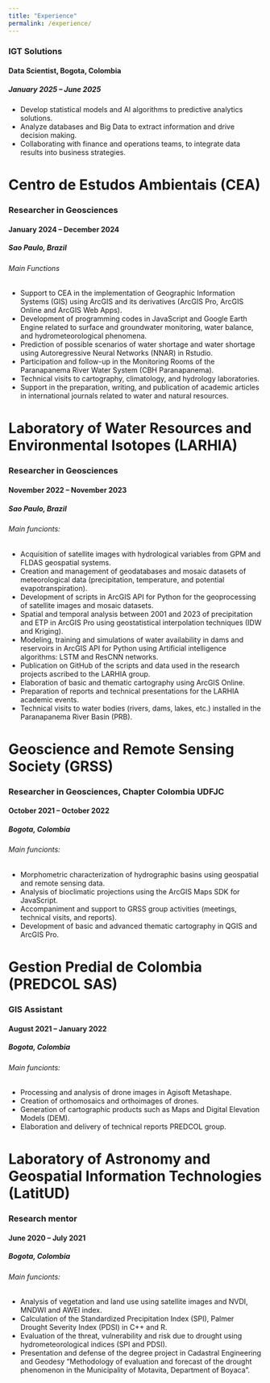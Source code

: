 ```yaml
---
title: "Experience"
permalink: /experience/
---
```


### IGT Solutions 
#### Data Scientist, Bogota, Colombia 
##### January 2025 – June 2025 
* Develop statistical models and AI algorithms to predictive analytics solutions.
* Analyze databases and Big Data to extract information and drive decision making.
* Collaborating with finance and operations teams, to integrate data results into business strategies.

# Centro de Estudos Ambientais (CEA)
### Researcher in Geosciences 
#### January 2024 – December 2024 
##### Sao Paulo, Brazil 
###### Main Functions
 
* Support to CEA in the implementation of Geographic Information Systems (GIS) using ArcGIS and its derivatives (ArcGIS Pro,
ArcGIS Online and ArcGIS Web Apps).
* Development of programming codes in JavaScript and Google Earth Engine related to surface and groundwater
monitoring, water balance, and hydrometeorological phenomena.
* Prediction of possible scenarios of water shortage and water shortage using Autoregressive Neural Networks (NNAR) in
Rstudio.
* Participation and follow-up in the Monitoring Rooms of the Paranapanema River Water System (CBH Paranapanema).
* Technical visits to cartography, climatology, and hydrology laboratories.
* Support in the preparation, writing, and publication of academic articles in international journals related to water and
natural resources.

# Laboratory of Water Resources and Environmental Isotopes (LARHIA)
### Researcher in Geosciences
#### November 2022 – November 2023
##### Sao Paulo, Brazil
###### Main funcionts: 

* Acquisition of satellite images with hydrological variables from GPM and FLDAS geospatial systems.
* Creation and management of geodatabases and mosaic datasets of meteorological data (precipitation, temperature, and
potential evapotranspiration).
* Development of scripts in ArcGIS API for Python for the geoprocessing of satellite images and mosaic datasets.
* Spatial and temporal analysis between 2001 and 2023 of precipitation and ETP in ArcGIS Pro using geostatistical
interpolation techniques (IDW and Kriging).
* Modeling, training and simulations of water availability in dams and reservoirs in ArcGIS API for Python using Artificial
intelligence algorithms: LSTM and ResCNN networks.
* Publication on GitHub of the scripts and data used in the research projects ascribed to the LARHIA group.
* Elaboration of basic and thematic cartography using ArcGIS Online.
* Preparation of reports and technical presentations for the LARHIA academic events.
* Technical visits to water bodies (rivers, dams, lakes, etc.) installed in the Paranapanema River Basin (PRB).

# Geoscience and Remote Sensing Society (GRSS)
### Researcher in Geosciences, Chapter Colombia UDFJC 
#### October 2021 – October 2022
##### Bogota, Colombia
###### Main funcionts: 
  
* Morphometric characterization of hydrographic basins using geospatial and remote sensing data.
* Analysis of bioclimatic projections using the ArcGIS Maps SDK for JavaScript.
* Accompaniment and support to GRSS group activities (meetings, technical visits, and reports).
* Development of basic and advanced thematic cartography in QGIS and ArcGIS Pro.

# Gestion Predial de Colombia (PREDCOL SAS)
### GIS Assistant
#### August 2021 – January 2022
##### Bogota, Colombia
###### Main funcionts: 

* Processing and analysis of drone images in Agisoft Metashape.
* Creation of orthomosaics and orthoimages of drones.
* Generation of cartographic products such as Maps and Digital Elevation Models (DEM).
* Elaboration and delivery of technical reports PREDCOL group.

# Laboratory of Astronomy and Geospatial Information Technologies (LatitUD)
### Research mentor
#### June 2020 – July 2021
##### Bogota, Colombia
###### Main funcionts: 

* Analysis of vegetation and land use using satellite images and NVDI, MNDWI and AWEI index.
* Calculation of the Standardized Precipitation Index (SPI), Palmer Drought Severity Index (PDSI) in C++ and R.
* Evaluation of the threat, vulnerability and risk due to drought using hydrometeorological indices (SPI and PDSI).
* Presentation and defense of the degree project in Cadastral Engineering and Geodesy “Methodology of evaluation and
forecast of the drought phenomenon in the Municipality of Motavita, Department of Boyaca”.
